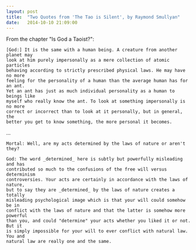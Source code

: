 ```yaml
---
layout: post
title:  "Two Quotes from 'The Tao is Silent', by Raymond Smullyan"
date:   2014-10-10 21:09:00
---
```


From the chapter "Is God a Taoist?":

    [God:] It is the same with a human being. A creature from another planet may
    look at him purely impersonally as a mere collection of atomic particles
    behaving according to strictly prescribed physical laws. He may have no more
    feeling for the personality of a human than the average human has for an ant.
    Yet an ant has just as much individual personality as a human to beings like
    myself who really know the ant. To look at something impersonally is no more
    correct or incorrect than to look at it personally, but in general, the
    better you get to know something, the more personal it becomes.

...

    Mortal: Well, are my acts determined by the laws of nature or aren't they?
    
    God: The word _determined_ here is subtly but powerfully misleading and has
    contributed so much to the confusions of the free will versus determinism
    controversies. Your acts are certainly in accordance with the laws of nature,
    but to say they are _determined_ by the laws of nature creates a totally
    misleading psychological image which is that your will could somehow be in
    conflict with the laws of nature and that the latter is somehow more powerful
    than you, and could "determine" your acts whether you liked it or not. But it
    is simply impossible for your will to ever conflict with natural law. You and
    natural law are really one and the same.
